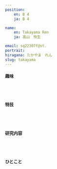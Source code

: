 ```yaml
---
position:
    en: B 4
    ja: B 4

name: 
    en: Takayama Ren
    ja: 高山　怜生

email: sq22307f@st.
portrait: 
hiragana: たかやま　れん
slug: takayama
---
```


#### 趣味

<br><br>

#### 特技

<br><br>

#### 研究内容

<br><br>

#### ひとこと

<br><br>
